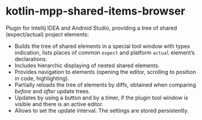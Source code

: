 # kotlin-mpp-shared-items-browser

Plugin for Intellij IDEA and Android Studio, providing a tree of shared (expect/actual) project elements:

* Builds the tree of shared elements in a special tool window with types indication, lists  places of common `expect` and platform `actual` element’s declarations.
* Includes hierarchic displaying of nested shared elements.
* Provides navigation to elements (opening the editor, scrolling to position in code, highlighting).
* Partially reloads the tree of elements by diffs, obtained when comparing _before_ and _after_ update trees.
* Updates by using a button and by a timer, if the plugin tool window is visible and there is an active editor.
* Allows to set the update interval. The settings are stored persistently.
